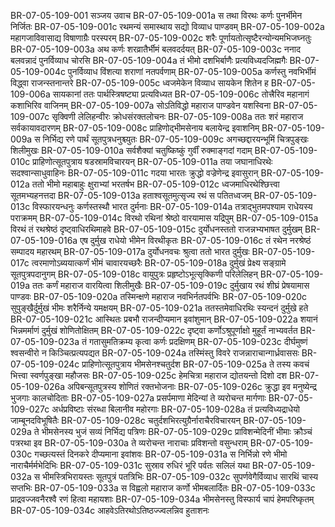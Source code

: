 BR-07-05-109-001	सञ्जय उवाच
BR-07-05-109-001a	स तथा विरथः कर्णः पुनर्भीमेन निर्जितः
BR-07-05-109-001c	रथमन्यं समास्थाय सद्यो विव्याध पाण्डवम्
BR-07-05-109-002a	महागजाविवासाद्य विषाणाग्रैः परस्परम्
BR-07-05-109-002c	शरैः पूर्णायतोत्सृष्टैरन्योन्यमभिजघ्नतुः
BR-07-05-109-003a	अथ कर्णः शरव्रातैर्भीमं बलवदर्दयत्
BR-07-05-109-003c	ननाद बलवन्नादं पुनर्विव्याध चोरसि
BR-07-05-109-004a	तं भीमो दशभिर्बाणैः प्रत्यविध्यदजिह्मगैः
BR-07-05-109-004c	पुनर्विव्याध विंशत्या शराणां नतपर्वणाम्
BR-07-05-109-005a	कर्णस्तु नवभिर्भीमं विद्ध्वा राजन्स्तनान्तरे
BR-07-05-109-005c	ध्वजमेकेन विव्याध सायकेन शितेन ह
BR-07-05-109-006a	सायकानां ततः पार्थस्त्रिषष्ट्या प्रत्यविध्यत
BR-07-05-109-006c	तोत्त्रैरिव महानागं कशाभिरिव वाजिनम्
BR-07-05-109-007a	सोऽतिविद्धो महाराज पाण्डवेन यशस्विना
BR-07-05-109-007c	सृक्विणी लेलिहन्वीरः क्रोधसंरक्तलोचनः
BR-07-05-109-008a	ततः शरं महाराज सर्वकायावदारणम्
BR-07-05-109-008c	प्राहिणोद्भीमसेनाय बलायेन्द्र इवाशनिम्
BR-07-05-109-009a	स निर्भिद्य रणे पार्थं सूतपुत्रधनुश्च्युतः
BR-07-05-109-009c	अगच्छद्दारयन्भूमिं चित्रपुङ्खः शिलीमुखः
BR-07-05-109-010a	सर्वशैक्यां चतुष्किष्कुं गुर्वीं रुक्माङ्गदां गदाम्
BR-07-05-109-010c	प्राहिणोत्सूतपुत्राय षडस्रामविचारयन्
BR-07-05-109-011a	तया जघानाधिरथेः सदश्वान्साधुवाहिनः
BR-07-05-109-011c	गदया भारतः क्रुद्धो वज्रेणेन्द्र इवासुरान्
BR-07-05-109-012a	ततो भीमो महाबाहुः क्षुराभ्यां भरतर्षभ
BR-07-05-109-012c	ध्वजमाधिरथेश्छित्त्वा सूतमभ्यहनत्तदा
BR-07-05-109-013a	हताश्वसूतमुत्सृज्य रथं स पतितध्वजम्
BR-07-05-109-013c	विस्फारयन्धनुः कर्णस्तस्थौ भारत दुर्मनाः
BR-07-05-109-014a	तत्राद्भुतमपश्याम राधेयस्य पराक्रमम्
BR-07-05-109-014c	विरथो रथिनां श्रेष्ठो वारयामास यद्रिपुम्
BR-07-05-109-015a	विरथं तं रथश्रेष्ठं दृष्ट्वाधिरथिमाहवे
BR-07-05-109-015c	दुर्योधनस्ततो राजन्नभ्यभाषत दुर्मुखम्
BR-07-05-109-016a	एष दुर्मुख राधेयो भीमेन विरथीकृतः
BR-07-05-109-016c	तं रथेन नरश्रेष्ठं सम्पादय महारथम्
BR-07-05-109-017a	दुर्योधनवचः श्रुत्वा ततो भारत दुर्मुखः
BR-07-05-109-017c	त्वरमाणोऽब्ययात्कर्णं भीमं चावारयच्छरैः
BR-07-05-109-018a	दुर्मुखं प्रेक्ष्य सङ्ग्रामे सूतपुत्रपदानुगम्
BR-07-05-109-018c	वायुपुत्रः प्रहृष्टोऽभूत्सृक्किणी परिलेलिहन्
BR-07-05-109-019a	ततः कर्णं महाराज वारयित्वा शिलीमुखैः
BR-07-05-109-019c	दुर्मुखाय रथं शीघ्रं प्रेषयामास पाण्डवः
BR-07-05-109-020a	तस्मिन्क्षणे महाराज नवभिर्नतपर्वभिः
BR-07-05-109-020c	सुपुङ्खैर्दुर्मुखं भीमः शरैर्निन्ये यमक्षयम्
BR-07-05-109-021a	ततस्तमेवाधिरथिः स्यन्दनं दुर्मुखे हते
BR-07-05-109-021c	आस्थितः प्रबभौ राजन्दीप्यमान इवांशुमान्
BR-07-05-109-022a	शयानं भिन्नमर्माणं दुर्मुखं शोणितोक्षितम्
BR-07-05-109-022c	दृष्ट्वा कर्णोऽश्रुपूर्णाक्षो मुहूर्तं नाभ्यवर्तत
BR-07-05-109-023a	तं गतासुमतिक्रम्य कृत्वा कर्णः प्रदक्षिणम्
BR-07-05-109-023c	दीर्घमुष्णं श्वसन्वीरो न किञ्चित्प्रत्यपद्यत
BR-07-05-109-024a	तस्मिंस्तु विवरे राजन्नाराचान्गार्ध्रवाससः
BR-07-05-109-024c	प्राहिणोत्सूतपुत्राय भीमसेनश्चतुर्दश
BR-07-05-109-025a	ते तस्य कवचं भित्त्वा स्वर्णपुङ्खा महौजसः
BR-07-05-109-025c	हेमचित्रा महाराज द्योतयन्तो दिशो दश
BR-07-05-109-026a	अपिबन्सूतपुत्रस्य शोणितं रक्तभोजनाः
BR-07-05-109-026c	क्रुद्धा इव मनुष्येन्द्र भुजगाः कालचोदिताः
BR-07-05-109-027a	प्रसर्पमाणा मेदिन्यां ते व्यरोचन्त मार्गणाः
BR-07-05-109-027c	अर्धप्रविष्टाः संरब्धा बिलानीव महोरगाः
BR-07-05-109-028a	तं प्रत्यविध्यद्राधेयो जाम्बूनदविभूषितैः
BR-07-05-109-028c	चतुर्दशभिरत्युग्रैर्नाराचैरविचारयन्
BR-07-05-109-029a	ते भीमसेनस्य भुजं सव्यं निर्भिद्य पत्रिणः
BR-07-05-109-029c	प्राविशन्मेदिनीं भीमाः क्रौञ्चं पत्ररथा इव
BR-07-05-109-030a	ते व्यरोचन्त नाराचाः प्रविशन्तो वसुन्धराम्
BR-07-05-109-030c	गच्छत्यस्तं दिनकरे दीप्यमाना इवांशवः
BR-07-05-109-031a	स निर्भिन्नो रणे भीमो नाराचैर्मर्मभेदिभिः
BR-07-05-109-031c	सुस्राव रुधिरं भूरि पर्वतः सलिलं यथा
BR-07-05-109-032a	स भीमस्त्रिभिरायस्तः सूतपुत्रं पतत्रिभिः
BR-07-05-109-032c	सुपर्णवेगैर्विव्याध सारथिं चास्य सप्तभिः
BR-07-05-109-033a	स विह्वलो महाराज कर्णो भीमबलार्दितः
BR-07-05-109-033c	प्राद्रवज्जवनैरश्वै रणं हित्वा महायशाः
BR-07-05-109-034a	भीमसेनस्तु विस्फार्य चापं हेमपरिष्कृतम्
BR-07-05-109-034c	आहवेऽतिरथोऽतिष्ठज्ज्वलन्निव हुताशनः
